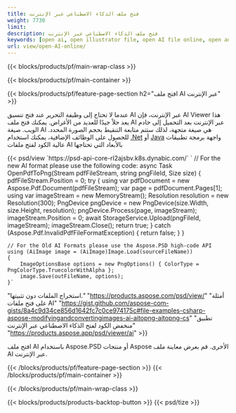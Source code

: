 ```yaml
---
title: فتح ملف الذكاء الاصطناعي عبر الإنترنت
weight: 7730
limit: 
description: فتح ملف الذكاء الاصطناعي عبر الإنترنت
keywords: [open ai, open illustrator file, open AI file online, open adobe illustrator, preview of ai file, ai format open]
url: view/open-AI-online/
---
```


{{< blocks/products/pf/main-wrap-class >}}


{{< blocks/products/pf/main-container >}}

{{< blocks/products/pf/feature-page-section h2="افتح ملف AI عبر الإنترنت" >}}
<p>عندما لا تحتاج إلى وظيفة التحرير عند فتح تنسيق AI عبر الإنترنت، فإن AI Viewer هذا يعد حلاً جيدًا للعديد من الأغراض. يمكنك فتح ملف AI عبر الإنترنت بعد التحميل إلى خادم الويب. صيغة AI هي صيغة متجهة، لذلك ستتم متابعة التنقيط بحجم الصورة المحدد. للحصول على الوظائف الإضافية، يمكنك استخدام <a href="/psd/net">.Net</a> أو <a href="/psd/java">Java</a> واجهة برمجة تطبيقات عالية الكود لفتح ملفات AI بالأبعاد التي تحتاجها</p>
{{< psd/view `https://psd-api-core-rl2ajsbv.k8s.dynabic.com/` 
`	// For the new AI format please use the following code:
	async Task<bool> OpenPdfToPng(Stream pdfFileStream, string pngFileId, Size size)
	{
		pdfFileStream.Position = 0;
		try
		{
			using var pdfDocument = new Aspose.Pdf.Document(pdfFileStream);
			var page = pdfDocument.Pages[1];
			using var imageStream = new MemoryStream();
			Resolution resolution = new Resolution(300);
			PngDevice pngDevice = new PngDevice(size.Width, size.Height, resolution);
			pngDevice.Process(page, imageStream);
			imageStream.Position = 0;
			await StorageService.Upload(pngFileId, imageStream);
			imageStream.Close();
			return true;
		}
		catch (Aspose.Pdf.InvalidPdfFileFormatException)
		{
			return false;
		}
	}
	
	// For the Old AI Formats please use the Aspose.PSD high-code API
	using (AiImage image = (AiImage)Image.Load(sourceFileName))
	{
		ImageOptionsBase options = new PngOptions() { ColorType = PngColorType.TruecolorWithAlpha };
		image.Save(outFileName, options);
	}` 
"استخراج الملفات دون تثبيتها." "https://products.aspose.com/psd/view/" 
"أمثلة على فتح ملفات AI" "https://gist.github.com/aspose-com-gists/8a4c9d34ce856d1642fc7c0ce974175c#file-examples-csharp-aspose-modifyingandconvertingimages-ai-aitopng-aitopng-cs" 
"تطبيق منخفض الكود لفتح الذكاء الاصطناعي عبر الإنترنت" "https://products.aspose.app/psd/viewer/ai" >}}
<p>افتح ملف AI باستخدام Aspose.PSD أو منتجات Aspose الأخرى. قم بعرض معاينة ملف AI عبر الإنترنت.</p>
{{< /blocks/products/pf/feature-page-section >}}
{{< /blocks/products/pf/main-container >}}


{{< /blocks/products/pf/main-wrap-class >}}

{{< blocks/products/products-backtop-button >}}
{{< psd/tize >}}
